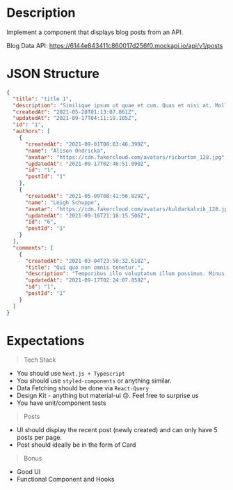 # Description

Implement a component that displays blog posts from an API.

Blog Data API:
https://6144e843411c860017d256f0.mockapi.io/api/v1/posts

# JSON Structure

```json
{
  "title": "title 1",
  "description": "Similique ipsum ut quae et cum. Quas et nisi at. Mollitia dolor quo dolores quia dolorem quam harum aut quis. Est enim vitae voluptate aliquid eligendi quia est doloremque.",
  "createdAt": "2021-05-20T01:13:07.861Z",
  "updatedAt": "2021-09-17T04:11:19.105Z",
  "id": "1",
  "authors": [
    {
      "createdAt": "2021-09-01T08:03:46.399Z",
      "name": "Alison Ondricka",
      "avatar": "https://cdn.fakercloud.com/avatars/ricburton_128.jpg",
      "updatedAt": "2021-09-17T02:46:51.090Z",
      "id": "1",
      "postId": "1"
    },
    {
      "createdAt": "2021-05-09T08:41:56.829Z",
      "name": "Leigh Schuppe",
      "avatar": "https://cdn.fakercloud.com/avatars/kuldarkalvik_128.jpg",
      "updatedAt": "2021-09-16T21:18:15.506Z",
      "id": "6",
      "postId": "1"
    }
  ],
  "comments": [
    {
      "createdAt": "2021-03-04T23:50:32.618Z",
      "title": "Qui quo non omnis tenetur.",
      "description": "Temporibus illo voluptatum illum possimus. Minus laudantium eum. Corrupti provident blanditiis qui sed aperiam ut totam. Cupiditate autem dolor pariatur commodi. Nesciunt incidunt vero repellat reiciendis.",
      "updatedAt": "2021-09-17T02:24:07.859Z",
      "id": "1",
      "postId": "1"
    }
  ]
}
```

# Expectations

> Tech Stack

- You should use `Next.js + Typescript`
- You should use `styled-components` or anything similar.
- Data Fetching should be done via `React-Query`
- Design Kit - anything but material-ui 😢. Feel free to surprise us
- You have unit/component tests

> Posts

- UI should display the recent post (newly created) and can only have 5 posts per page.
- Post should ideally be in the form of Card

> Bonus

- Good UI
- Functional Component and Hooks
